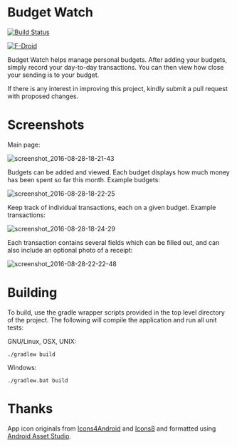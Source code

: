 # Budget Watch

[![Build Status](https://travis-ci.org/brarcher/budget-watch.svg?branch=master)](https://travis-ci.org/brarcher/budget-watch)

[![F-Droid](https://upload.wikimedia.org/wikipedia/commons/thumb/0/0d/Get_it_on_F-Droid.svg/160px-Get_it_on_F-Droid.svg.png)](https://f-droid.org/repository/browse/?fdid=protect.budgetwatch "Budget Watch on F-Droid")

Budget Watch helps manage personal budgets. After adding your budgets, simply record your day-to-day transactions.
You can then view how close your sending is to your budget.

If there is any interest in improving this project, kindly submit a pull request with
proposed changes.

# Screenshots

Main page:

![screenshot_2016-08-28-18-21-43](https://cloud.githubusercontent.com/assets/5264535/18039024/c6a35fb0-6d6c-11e6-8831-a4cca811458c.png)

Budgets can be added and viewed. Each budget displays how much money has been spent so far this month. Example budgets:

![screenshot_2016-08-28-18-22-25](https://cloud.githubusercontent.com/assets/5264535/18039031/ee7574ba-6d6c-11e6-8289-55d15ffb3174.png)

Keep track of individual transactions, each on a given budget. Example transactions:

![screenshot_2016-08-28-18-24-29](https://cloud.githubusercontent.com/assets/5264535/18039039/0c9dffac-6d6d-11e6-8a11-f5b57ec4b8c9.png)

Each transaction contains several fields which can be filled out, and can also include an optional photo of a receipt:

![screenshot_2016-08-28-22-22-48](https://cloud.githubusercontent.com/assets/5264535/18039156/1ba45d42-6d6e-11e6-8968-e3183f893886.png)

# Building

To build, use the gradle wrapper scripts provided in the top level directory of the project. The following will
compile the application and run all unit tests:

GNU/Linux, OSX, UNIX:
```
./gradlew build
```

Windows:
```
./gradlew.bat build
```

# Thanks

App icon originals from [Icons4Android](http://www.icons4android.com/) and [Icons8](https://icons8.com)
and formatted using [Android Asset Studio](https://romannurik.github.io/AndroidAssetStudio/index.html).
